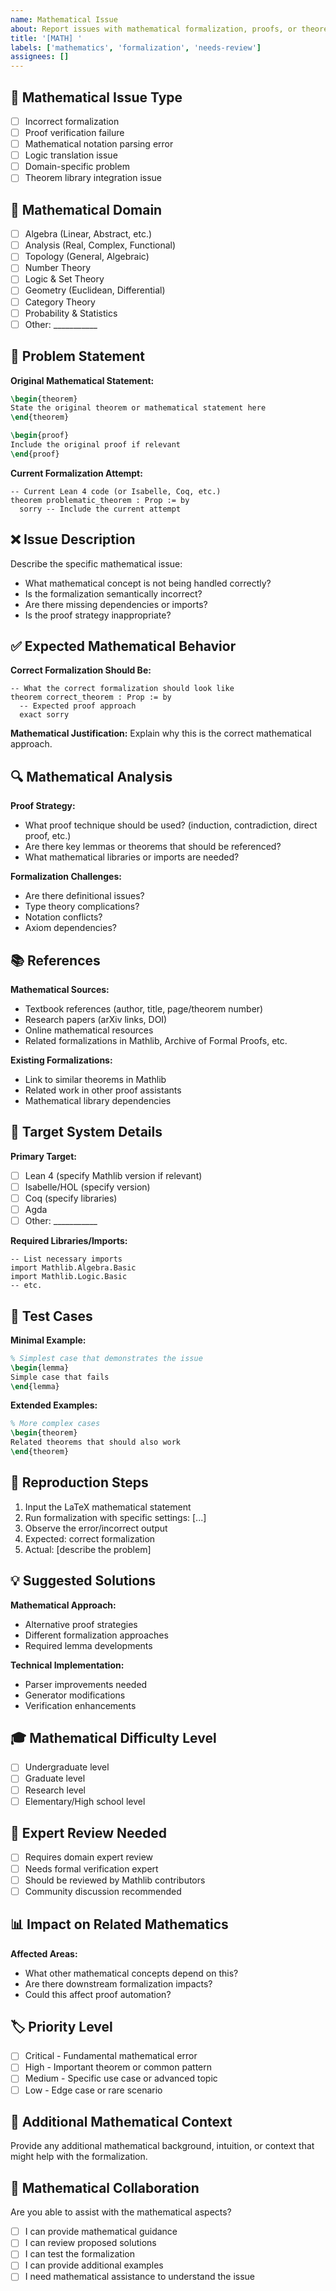 ```yaml
---
name: Mathematical Issue
about: Report issues with mathematical formalization, proofs, or theorem translation
title: '[MATH] '
labels: ['mathematics', 'formalization', 'needs-review']
assignees: []
---
```


## 🔢 Mathematical Issue Type

- [ ] Incorrect formalization
- [ ] Proof verification failure  
- [ ] Mathematical notation parsing error
- [ ] Logic translation issue
- [ ] Domain-specific problem
- [ ] Theorem library integration issue

## 📐 Mathematical Domain

- [ ] Algebra (Linear, Abstract, etc.)
- [ ] Analysis (Real, Complex, Functional)
- [ ] Topology (General, Algebraic)
- [ ] Number Theory
- [ ] Logic & Set Theory
- [ ] Geometry (Euclidean, Differential)
- [ ] Category Theory
- [ ] Probability & Statistics
- [ ] Other: ___________

## 📝 Problem Statement

**Original Mathematical Statement:**
```latex
\begin{theorem}
State the original theorem or mathematical statement here
\end{theorem}

\begin{proof}
Include the original proof if relevant
\end{proof}
```

**Current Formalization Attempt:**
```lean
-- Current Lean 4 code (or Isabelle, Coq, etc.)
theorem problematic_theorem : Prop := by
  sorry -- Include the current attempt
```

## ❌ Issue Description

Describe the specific mathematical issue:

- What mathematical concept is not being handled correctly?
- Is the formalization semantically incorrect?
- Are there missing dependencies or imports?
- Is the proof strategy inappropriate?

## ✅ Expected Mathematical Behavior

**Correct Formalization Should Be:**
```lean
-- What the correct formalization should look like
theorem correct_theorem : Prop := by
  -- Expected proof approach
  exact sorry
```

**Mathematical Justification:**
Explain why this is the correct mathematical approach.

## 🔍 Mathematical Analysis

**Proof Strategy:**
- What proof technique should be used? (induction, contradiction, direct proof, etc.)
- Are there key lemmas or theorems that should be referenced?
- What mathematical libraries or imports are needed?

**Formalization Challenges:**
- Are there definitional issues?
- Type theory complications?
- Notation conflicts?
- Axiom dependencies?

## 📚 References

**Mathematical Sources:**
- Textbook references (author, title, page/theorem number)
- Research papers (arXiv links, DOI)
- Online mathematical resources
- Related formalizations in Mathlib, Archive of Formal Proofs, etc.

**Existing Formalizations:**
- Link to similar theorems in Mathlib
- Related work in other proof assistants
- Mathematical library dependencies

## 🎯 Target System Details

**Primary Target:**
- [ ] Lean 4 (specify Mathlib version if relevant)
- [ ] Isabelle/HOL (specify version)
- [ ] Coq (specify libraries)
- [ ] Agda
- [ ] Other: ___________

**Required Libraries/Imports:**
```lean
-- List necessary imports
import Mathlib.Algebra.Basic
import Mathlib.Logic.Basic
-- etc.
```

## 🧪 Test Cases

**Minimal Example:**
```latex
% Simplest case that demonstrates the issue
\begin{lemma}
Simple case that fails
\end{lemma}
```

**Extended Examples:**
```latex
% More complex cases
\begin{theorem}
Related theorems that should also work
\end{theorem}
```

## 🔄 Reproduction Steps

1. Input the LaTeX mathematical statement
2. Run formalization with specific settings: [...]
3. Observe the error/incorrect output
4. Expected: correct formalization
5. Actual: [describe the problem]

## 💡 Suggested Solutions

**Mathematical Approach:**
- Alternative proof strategies
- Different formalization approaches  
- Required lemma developments

**Technical Implementation:**
- Parser improvements needed
- Generator modifications
- Verification enhancements

## 🎓 Mathematical Difficulty Level

- [ ] Undergraduate level
- [ ] Graduate level  
- [ ] Research level
- [ ] Elementary/High school level

## 👥 Expert Review Needed

- [ ] Requires domain expert review
- [ ] Needs formal verification expert
- [ ] Should be reviewed by Mathlib contributors
- [ ] Community discussion recommended

## 📊 Impact on Related Mathematics

**Affected Areas:**
- What other mathematical concepts depend on this?
- Are there downstream formalization impacts?
- Could this affect proof automation?

## 🏷️ Priority Level

- [ ] Critical - Fundamental mathematical error
- [ ] High - Important theorem or common pattern
- [ ] Medium - Specific use case or advanced topic
- [ ] Low - Edge case or rare scenario

## 📎 Additional Mathematical Context

Provide any additional mathematical background, intuition, or context that might help with the formalization.

## 🤝 Mathematical Collaboration

Are you able to assist with the mathematical aspects?

- [ ] I can provide mathematical guidance
- [ ] I can review proposed solutions
- [ ] I can test the formalization
- [ ] I can provide additional examples
- [ ] I need mathematical assistance to understand the issue